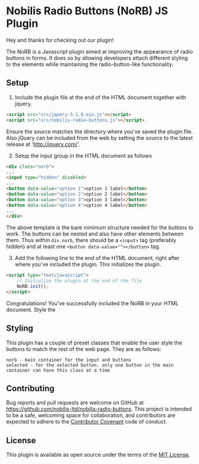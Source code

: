 # Nobilis Radio Buttons (NoRB) JS Plugin

Hey and thanks for checking out our plugin!

The NoRB is a Javascript plugin aimed at improving the appearance of radio buttons in forms. It does so by allowing developers attach different styling to the elements while maintaining the radio-button-like functionality.

## Setup

1) Include the plugin file at the end of the HTML document together with jquery. 

```html
<script src="src/jquery-3.1.0.min.js"></script>
<script src="src/nobilis-radio-buttons.js"></script>
```

Ensure the source matches the directory where you've saved the plugin file. Also jQuery can be included from the web by setting the source to the latest release at 'http://jquery.com/'.

2) Setup the input group in the HTML document as follows

````html
<div class="norb">
...
<input type="hidden" disabled>
...
<button data-value="option 1">option 1 label</button>
<button data-value="option 2">option 2 label</button>
<button data-value="option 3">option 3 label</button>
<button data-value="option 4">option 4 label</button>
...
</div>
````

The above template is the bare minimum structure needed for the buttons to work. The buttons can be nested and also have other elements between them. Thus within `div.norb`, there should be a `<input>` tag (preferably hidden) and at least one `<button data-value=""></button>` tag.

3) Add the following line to the end of the HTML document, right after where you've included the plugin. This initializes the plugin.

```html
<script type="text/javascript">
	// Initialize the plugin at the end of the file
	NoRB.init();
</script>
```

Congratulations!
You've successfully included the NoRB in your HTML document. Style the 

## Styling

This plugin has a couple of preset classes that enable the user style the buttons to match the rest of the web page. They are as follows:

	norb - main container for the input and buttons
	selected - for the selected button. only one button in the main container can have this class at a time

## Contributing

Bug reports and pull requests are welcome on GitHub at https://github.com/nobilis-ltd/nobilis-radio-buttons. This project is intended to be a safe, welcoming space for collaboration, and contributors are expected to adhere to the [Contributor Covenant](http://contributor-covenant.org) code of conduct.


## License

This plugin is available as open source under the terms of the [MIT License](http://opensource.org/licenses/MIT).